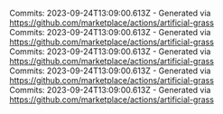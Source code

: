 Commits: 2023-09-24T13:09:00.613Z - Generated via https://github.com/marketplace/actions/artificial-grass
<br>
Commits: 2023-09-24T13:09:00.613Z - Generated via https://github.com/marketplace/actions/artificial-grass
<br>
Commits: 2023-09-24T13:09:00.613Z - Generated via https://github.com/marketplace/actions/artificial-grass
<br>
Commits: 2023-09-24T13:09:00.613Z - Generated via https://github.com/marketplace/actions/artificial-grass
<br>
Commits: 2023-09-24T13:09:00.613Z - Generated via https://github.com/marketplace/actions/artificial-grass
<br>
